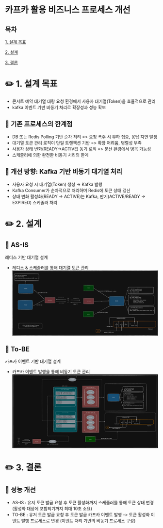 # 카프카 활용 비즈니스 프로세스 개선

## 목차
[1. 설계 목표](#1-설계-목표)

[2. 설계](#2-설계)

[3. 결론](#3-결론)


# ✏️ 1. 설계 목표
- 콘서트 예약 대기열 대량 요청 환경에서 사용자 대기열(Token)을 효율적으로 관리
- kafka 이벤트 기반 비동기 처리로 확장성과 성능 확보

## 📌 기존 프로세스의 한계점
- DB 또는 Redis Polling 기반 순차 처리 => 요청 폭주 시 부하 집중, 응답 지연 발생
- 대기열 토큰 관리 로직이 단일 트랜잭션 기반 => 확장 어려움, 병렬성 부족
- 사용자 상태 변화(READY→ACTIVE) 동기 로직 => 분산 환경에서 병목 가능성
- 스케줄러에 의한 완전한 비동기 처리의 한계

## 📌 개선 방향: Kafka 기반 비동기 대기열 처리
- 사용자 요청 시 대기열(Token) 생성 → Kafka 발행
- Kafka Consumer가 순차적으로 처리하며 Redis에 토큰 상태 갱신
- 상태 변화 활성화(READY → ACTIVE)는 Kafka, 만기(ACTIVE/READY -> EXPIRED) 스케줄러 처리

# ✏️ 2. 설계

## 📌 AS-IS
레디스 기반 대기열 설계
- 레디스 & 스케줄러를 통해 대기열 토큰 관리
![레디스기반_대기열_설계_.png](콘서트시스템_레디스기반_설계.png)

## 📌 To-BE
카프카 이벤트 기반 대기열 설계
- 카프카 이벤트 발행을 통해 비동기 토큰 관리
![카프카_대기열_설계.png](카프카_대기열_설계.png)


# ✏️ 3. 결론

## 📌 성능 개선

- AS-IS : 유저 토큰 발급 요청 후 토큰 활성화까지 스케줄러를 통해 토큰 상태 변경(활성화 대상에 포함되기까지 최대 10초 소요)
- TO-BE : 유저 토큰 발급 요청 후 토큰 발급 카프카 이벤트 발행 -> 토큰 활성화 이벤트 발행 프로세스로 변경 (이벤트 처리 기반의 비동기 프로세스 구성)
